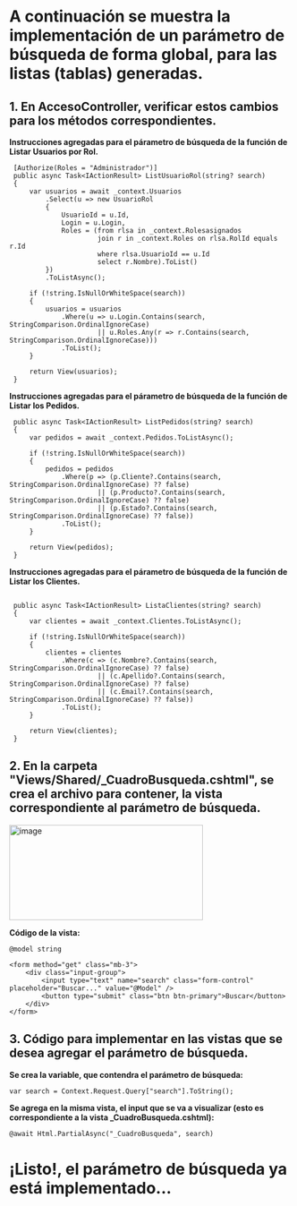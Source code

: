 # A continuación se muestra la implementación de un parámetro de búsqueda de forma global, para las listas (tablas) generadas.

## 1. En AccesoController, verificar estos cambios para los métodos correspondientes.
**Instrucciones agregadas para el párametro de búsqueda de la función de Listar Usuarios por Rol.**

```
 [Authorize(Roles = "Administrador")]
 public async Task<IActionResult> ListUsuarioRol(string? search)
 {
     var usuarios = await _context.Usuarios
         .Select(u => new UsuarioRol
         {
             UsuarioId = u.Id,
             Login = u.Login,
             Roles = (from rlsa in _context.Rolesasignados
                      join r in _context.Roles on rlsa.RolId equals r.Id
                      where rlsa.UsuarioId == u.Id
                      select r.Nombre).ToList()
         })
         .ToListAsync();

     if (!string.IsNullOrWhiteSpace(search))
     {
         usuarios = usuarios
             .Where(u => u.Login.Contains(search, StringComparison.OrdinalIgnoreCase)
                      || u.Roles.Any(r => r.Contains(search, StringComparison.OrdinalIgnoreCase)))
             .ToList();
     }

     return View(usuarios);
 }

```

**Instrucciones agregadas para el párametro de búsqueda de la función de Listar los Pedidos.**

```
 public async Task<IActionResult> ListPedidos(string? search)
 {
     var pedidos = await _context.Pedidos.ToListAsync();

     if (!string.IsNullOrWhiteSpace(search))
     {
         pedidos = pedidos
             .Where(p => (p.Cliente?.Contains(search, StringComparison.OrdinalIgnoreCase) ?? false)
                      || (p.Producto?.Contains(search, StringComparison.OrdinalIgnoreCase) ?? false)
                      || (p.Estado?.Contains(search, StringComparison.OrdinalIgnoreCase) ?? false))
             .ToList();
     }

     return View(pedidos);
 }
```

**Instrucciones agregadas para el párametro de búsqueda de la función de Listar los Clientes.**

```

 public async Task<IActionResult> ListaClientes(string? search)
 {
     var clientes = await _context.Clientes.ToListAsync();

     if (!string.IsNullOrWhiteSpace(search))
     {
         clientes = clientes
             .Where(c => (c.Nombre?.Contains(search, StringComparison.OrdinalIgnoreCase) ?? false)
                      || (c.Apellido?.Contains(search, StringComparison.OrdinalIgnoreCase) ?? false)
                      || (c.Email?.Contains(search, StringComparison.OrdinalIgnoreCase) ?? false))
             .ToList();
     }

     return View(clientes);
 }
```

## 2. En la carpeta "Views/Shared/_CuadroBusqueda.cshtml", se crea el archivo para contener, la vista correspondiente al parámetro de búsqueda.

<img width="346" height="170" alt="image" src="https://github.com/user-attachments/assets/79edfdb1-d700-4c07-82bc-58c95632be5d" />

**Código de la vista:**

```
@model string

<form method="get" class="mb-3">
    <div class="input-group">
        <input type="text" name="search" class="form-control" placeholder="Buscar..." value="@Model" />
        <button type="submit" class="btn btn-primary">Buscar</button>
    </div>
</form>
```

## 3. Código para implementar en las vistas que se desea agregar el parámetro de búsqueda.

**Se crea la variable, que contendra el parámetro de búsqueda:**

```
var search = Context.Request.Query["search"].ToString();
```

**Se agrega en la misma vista, el input que se va a visualizar (esto es correspondiente a la vista _CuadroBusqueda.cshtml):**

```
@await Html.PartialAsync("_CuadroBusqueda", search)
```

# ¡Listo!, el parámetro de búsqueda ya está implementado...
